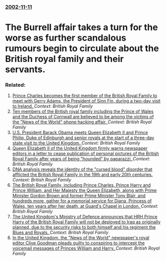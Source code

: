 ### [2002-11-11](/news/2002/11/11/index.md)

#  The Burrell affair takes a turn for the worse as further scandalous rumours begin to circulate about the British royal family and their servants.




### Related:

1. [Prince Charles becomes the first member of the British Royal Family to meet with Gerry Adams, the President of Sinn Fin, during a two-day visit to Ireland. ](/news/2015/05/19/prince-charles-becomes-the-first-member-of-the-british-royal-family-to-meet-with-gerry-adams-the-president-of-sinn-fein-during-a-two-day-v.md) _Context: British Royal Family_
2. [Ten members of the British royal family including the Prince of Wales and the Duchess of Cornwall are believed to be among the victims of the "News of the World" phone hacking affair. ](/news/2011/07/11/ten-members-of-the-british-royal-family-including-the-prince-of-wales-and-the-duchess-of-cornwall-are-believed-to-be-among-the-victims-of-th.md) _Context: British Royal Family_
3. [U.S. President Barack Obama meets Queen Elizabeth II and Prince Philip, Duke of Edinburgh and senior royals at the start of a three-day state visit to the United Kingdom. ](/news/2011/05/24/u-s-president-barack-obama-meets-queen-elizabeth-ii-and-prince-philip-duke-of-edinburgh-and-senior-royals-at-the-start-of-a-three-day-stat.md) _Context: British Royal Family_
4. [ Queen Elizabeth II of the United Kingdom firmly warns newspaper editors in a letter to cease publication of personal pictures of the British Royal Family after years of being "hounded" by paparazzi. ](/news/2009/12/6/queen-elizabeth-ii-of-the-united-kingdom-firmly-warns-newspaper-editors-in-a-letter-to-cease-publication-of-personal-pictures-of-the-britis.md) _Context: British Royal Family_
5. [ DNA analysis reveals the identity of the "cursed blood" disorder that afflicted the British Royal Family in the 19th and early 20th centuries. ](/news/2009/10/8/dna-analysis-reveals-the-identity-of-the-cursed-blood-disorder-that-afflicted-the-british-royal-family-in-the-19th-and-early-20th-centuri.md) _Context: British Royal Family_
6. [ The British Royal Family, including Prince Charles, Prince Harry and Prince William, and Her Majesty the Queen Elizabeth, along with Prime Minister Gordon Brown and former Prime Minister Tony Blair, and hundreds more, gather for a memorial service for Diana, Princess of Wales, ten years after her death, at Guard's Chapel in London. ](/news/2007/08/31/the-british-royal-family-including-prince-charles-prince-harry-and-prince-william-and-her-majesty-the-queen-elizabeth-along-with-prime.md) _Context: British Royal Family_
7. [ The United Kingdom's Ministry of Defence announces that HRH Prince Harry of the British Royal Family will not be deployed to Iraq as originally planned, due to the security risks to both himself and his regiment the Blues and Royals. ](/news/2007/05/16/the-united-kingdom-s-ministry-of-defence-announces-that-hrh-prince-harry-of-the-british-royal-family-will-not-be-deployed-to-iraq-as-origin.md) _Context: British Royal Family_
8. [ In the United Kingdom, the "News of the World" newspaper's royal editor Clive Goodman pleads guilty to conspiring to intercept the voicemail messages of Princes William and Harry. ](/news/2006/11/29/in-the-united-kingdom-the-news-of-the-world-newspaper-s-royal-editor-clive-goodman-pleads-guilty-to-conspiring-to-intercept-the-voicemai.md) _Context: British Royal Family_
